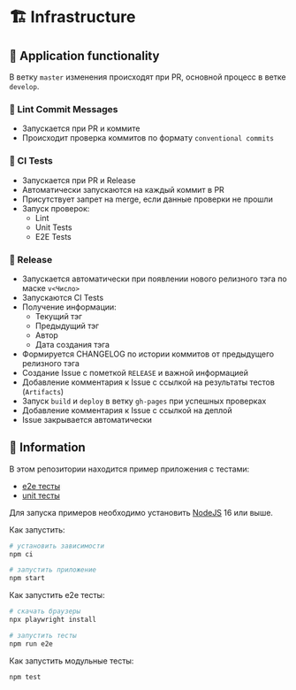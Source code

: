 # 🏗️ Infrastructure

## 📌 Application functionality

В ветку `master` изменения происходят при PR, основной процесс в ветке `develop`.

### 📖 Lint Commit Messages
- Запускается при PR и коммите
- Происходит проверка коммитов по формату `conventional commits`

### 💢 CI Tests
- Запускается при PR и Release
- Автоматически запускаются на каждый коммит в PR
- Присутствует запрет на merge, если данные проверки не прошли
- Запуск проверок:
  - Lint
  - Unit Tests
  - E2E Tests

### 🚀 Release
- Запускается автоматически при появлении нового релизного тэга по маске `v<Число>`
- Запускаются CI Tests
- Получение информации:
  - Текущий тэг
  - Предыдущий тэг
  - Автор
  - Дата создания тэга
- Формируется CHANGELOG по истории коммитов от предыдущего релизного тэга
- Создание Issue с пометкой `RELEASE` и важной информацией
- Добавление комментария к Issue с ссылкой на результаты тестов (`Artifacts`)
- Запуск `build` и `deploy` в ветку `gh-pages` при успешных проверках
- Добавление комментария к Issue с ссылкой на деплой
- Issue закрывается автоматически

## 📜 Information
В этом репозитории находится пример приложения с тестами:

- [e2e тесты](e2e/example.spec.ts)
- [unit тесты](src/example.test.tsx)

Для запуска примеров необходимо установить [NodeJS](https://nodejs.org/en/download/) 16 или выше.

Как запустить:

```sh
# установить зависимости
npm ci

# запустить приложение
npm start
```

Как запустить e2e тесты:

```sh
# скачать браузеры
npx playwright install

# запустить тесты
npm run e2e
```

Как запустить модульные тесты:

```sh
npm test
```

